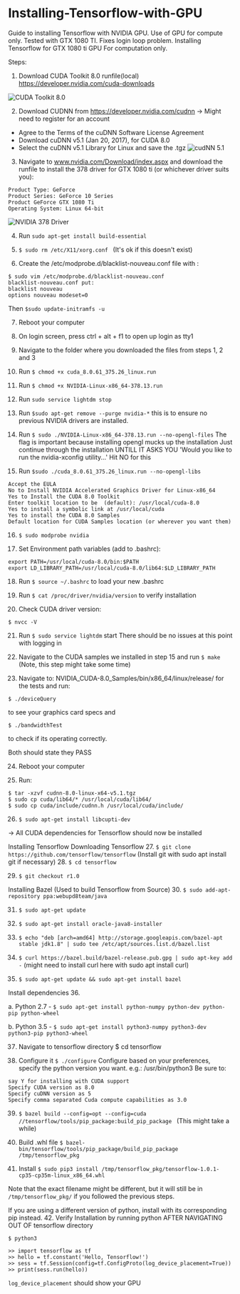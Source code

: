# Installing-Tensorflow-with-GPU
Guide to installing Tensorflow with NVIDIA GPU. Use of GPU for compute only. Tested with GTX 1080 TI. Fixes login loop problem.
Installing Tensorflow for GTX 1080 ti
GPU For computation only.

Steps:
1. Download CUDA Toolkit 8.0 runfile(local) https://developer.nvidia.com/cuda-downloads

![CUDA Toolkit 8.0](https://github.com/nicolaifsf/Installing-Tensorflow-with-GPU/blob/master/Get%20CUDA%20Toolkit%208.0.png)


2. Download CUDNN from https://developer.nvidia.com/cudnn -> Might need to register for an account
- Agree to the Terms of the cuDNN Software License Agreement
- Download cuDNN v5.1 (Jan 20, 2017), for CUDA 8.0
- Select the cuDNN v5.1 Library for Linux and save the .tgz
![cudNN 5.1](https://github.com/nicolaifsf/Installing-Tensorflow-with-GPU/blob/master/Download%20cuDNN.png)

3. Navigate to www.nvidia.com/Download/index.aspx and download the runfile to install the 378 driver for GTX 1080 ti (or whichever driver suits you):
```
Product Type: GeForce
Product Series: GeForce 10 Series
Product GeForce GTX 1080 Ti
Operating System: Linux 64-bit
```
![NVIDIA 378 Driver](https://github.com/nicolaifsf/Installing-Tensorflow-with-GPU/blob/master/Download%20NVIDIA%20GTX%201080ti%20Driver.png)

4. Run ```sudo apt-get install build-essential```

5. ```$ sudo rm /etc/X11/xorg.conf ```
(It's ok if this doesn't exist)
6. Create the /etc/modprobe.d/blacklist-nouveau.conf file with :
```
$ sudo vim /etc/modprobe.d/blacklist-nouveau.conf
blacklist-nouveau.conf put:
blacklist nouveau
options nouveau modeset=0
```

Then ```$sudo update-initramfs -u```

7. Reboot your computer

8. On login screen, press ctrl + alt + f1 to open up login as tty1

9. Navigate to the folder where you downloaded the files from steps 1, 2 and 3

10. Run ```$ chmod +x cuda_8.0.61_375.26_linux.run```

11. Run ```$ chmod +x NVIDIA-Linux-x86_64-378.13.run```

12. Run ```sudo service lightdm stop```

13. Run ```$sudo apt-get remove --purge nvidia-*```
this is to ensure no previous NVIDIA drivers are installed.

14. Run ```$ sudo ./NVIDIA-Linux-x86_64-378.13.run --no-opengl-files```
The flag is important because installing opengl mucks up the installation
Just continue through the installation UNTILL IT ASKS YOU 'Would you like to run the nvidia-xconfig utility...' Hit NO for this

15. Run ```$sudo ./cuda_8.0.61_375.26_linux.run --no-opengl-libs```
```
Accept the EULA
No to Install NVIDIA Accelerated Graphics Driver for Linux-x86_64
Yes to Install the CUDA 8.0 Toolkit
Enter toolkit location to be  (default): /usr/local/cuda-8.0
Yes to install a symbolic link at /usr/local/cuda
Yes to install the CUDA 8.0 Samples
Default location for CUDA Samples location (or wherever you want them)
```

16. ```$ sudo modprobe nvidia```

17. Set Environment path variables (add to .bashrc):
```
export PATH=/usr/local/cuda-8.0/bin:$PATH
export LD_LIBRARY_PATH=/usr/local/cuda-8.0/lib64:$LD_LIBRARY_PATH
```

18. Run ```$ source ~/.bashrc``` to load your new .bashrc

19. Run  ```$ cat /proc/driver/nvidia/version``` to verify installation

20. Check CUDA driver version:
```
$ nvcc -V 
```

21. Run ```$ sudo service lightdm``` start
There should be no issues at this point with logging in

22. Navigate to the CUDA samples we installed in step 15 and run ```$ make```
(Note, this step might take some time)

23. Navigate to: NVIDIA_CUDA-8.0_Samples/bin/x86_64/linux/release/ for the tests and run:
```
$ ./deviceQuery
```
to see your graphics card specs and
```
$ ./bandwidthTest
```
to check if its operating correctly.

Both should state they PASS

24. Reboot your computer 

25. Run:
```
$ tar -xzvf cudnn-8.0-linux-x64-v5.1.tgz
$ sudo cp cuda/lib64/* /usr/local/cuda/lib64/
$ sudo cp cuda/include/cudnn.h /usr/local/cuda/include/
```

26. ```$ sudo apt-get install libcupti-dev```

-> All CUDA dependencies for Tensorflow should now be installed

Installing Tensorflow
Downloading Tensorflow
27. ```$ git clone https://github.com/tensorflow/tensorflow```
(Install git with sudo apt install git if necessary)
28. ```$ cd tensorflow```

29. ```$ git checkout r1.0```

Installing Bazel (Used to build Tensorflow from Source)
30. ```$ sudo add-apt-repository ppa:webupd8team/java```

31. ```$ sudo apt-get update```

32. ```$ sudo apt-get install oracle-java8-installer```

33. ```$ echo "deb [arch=amd64] http://storage.googleapis.com/bazel-apt stable jdk1.8" | sudo tee /etc/apt/sources.list.d/bazel.list```

34. ```$ curl https://bazel.build/bazel-release.pub.gpg | sudo apt-key add -```
(might need to install curl here with sudo apt install curl)

35. ```$ sudo apt-get update && sudo apt-get install bazel```

Install dependencies
36.

a. Python 2.7 - ```$ sudo apt-get install python-numpy python-dev python-pip python-wheel```

b. Python 3.5 - ```$ sudo apt-get install python3-numpy python3-dev python3-pip python3-wheel```

37. Navigate to tensorflow directory $ cd tensorflow

38. Configure it ```$ ./configure```
Configure based on your preferences, specify the python version you want. e.g.: /usr/bin/python3
Be sure to:
```
say Y for installing with CUDA support
Specify CUDA version as 8.0
Specify cuDNN version as 5
Specify comma separated Cuda compute capabilities as 3.0
```

39. ```$ bazel build --config=opt --config=cuda //tensorflow/tools/pip_package:build_pip_package ```
(This might take a while)

40. Build .whl file ```$ bazel-bin/tensorflow/tools/pip_package/build_pip_package /tmp/tensorflow_pkg```

41. Install ```$ sudo pip3 install /tmp/tensorflow_pkg/tensorflow-1.0.1-cp35-cp35m-linux_x86_64.whl```

Note that the exact filename might be different, but it will still be in ```/tmp/tensorflow_pkg/``` if you followed the previous steps.

If you are using a different version of python, install with its corresponding pip instead.
42. Verify Installation by running python AFTER NAVIGATING OUT OF tensorflow directory
```
$ python3
```
```
>> import tensorflow as tf
>> hello = tf.constant('Hello, Tensorflow!')
>> sess = tf.Session(config=tf.ConfigProto(log_device_placement=True))
>> print(sess.run(hello))
```
```log_device_placement``` should show your GPU
